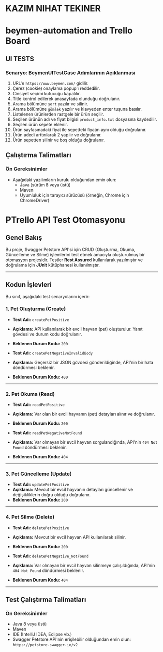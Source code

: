 # KAZIM NIHAT TEKINER
# beymen-automation and Trello Board
## **UI TESTS**

### **Senaryo: BeymenUITestCase Adımlarının Açıklanması**
1. URL'e `https://www.beymen.com/` gidilir.
2. Çerez (cookie) onaylama popup'ı reddedilir.
3. Cinsiyet seçimi kutucuğu kapatılır.
4. Title kontrol edilerek anasayfada olunduğu doğrulanır.
5. Arama bölümüne `şort` yazılır ve silinir.
6. Arama bölümüne `gömlek` yazılır ve klavyeden enter tuşuna basılır.
7. Listelenen ürünlerden rastgele bir ürün seçilir.
8. Seçilen ürünün adı ve fiyat bilgisi `product_info.txt` dosyasına kaydedilir.
9. Seçilen ürün sepete eklenir.
10. Ürün sayfasınadaki fiyat ile sepetteki fiyatın aynı olduğu doğrulanır.
11. Ürün adedi arttırılarak 2 yapılır ve doğrulanır.
12. Ürün sepetten silinir ve boş olduğu doğrulanır.

## **Çalıştırma Talimatları**

### **Ön Gereksinimler**
- Aşağıdaki yazılımların kurulu olduğundan emin olun:
    - Java (sürüm 8 veya üstü)
    - Maven
    - Uyumluluk için tarayıcı sürücüsü (örneğin, Chrome için ChromeDriver)

# PTrello API Test Otomasyonu

## **Genel Bakış**
Bu proje, Swagger Petstore API'si için CRUD (Oluşturma, Okuma, Güncelleme ve Silme) işlemlerini test etmek amacıyla oluşturulmuş bir otomasyon projesidir. Testler **Rest Assured** kullanılarak yazılmıştır ve doğrulama için **JUnit** kütüphanesi kullanılmıştır.

---

## **Kodun İşlevleri**
Bu sınıf, aşağıdaki test senaryolarını içerir:

### **1. Pet Oluşturma (Create)**
- **Test Adı:** `createPetPositive`
- **Açıklama:** API kullanılarak bir evcil hayvan (pet) oluşturulur. Yanıt gövdesi ve durum kodu doğrulanır.
- **Beklenen Durum Kodu:** `200`

- **Test Adı:** `createPetNegativeInvalidBody`
- **Açıklama:** Geçersiz bir JSON gövdesi gönderildiğinde, API'nin bir hata döndürmesi beklenir.
- **Beklenen Durum Kodu:** `400`

---

### **2. Pet Okuma (Read)**
- **Test Adı:** `readPetPositive`
- **Açıklama:** Var olan bir evcil hayvanın (pet) detayları alınır ve doğrulanır.
- **Beklenen Durum Kodu:** `200`

- **Test Adı:** `readPetNegativeNotFound`
- **Açıklama:** Var olmayan bir evcil hayvan sorgulandığında, API'nin `404 Not Found` döndürmesi beklenir.
- **Beklenen Durum Kodu:** `404`

---

### **3. Pet Güncelleme (Update)**
- **Test Adı:** `updatePetPositive`
- **Açıklama:** Mevcut bir evcil hayvanın detayları güncellenir ve değişikliklerin doğru olduğu doğrulanır.
- **Beklenen Durum Kodu:** `200`

---

### **4. Pet Silme (Delete)**
- **Test Adı:** `deletePetPositive`
- **Açıklama:** Mevcut bir evcil hayvan API kullanılarak silinir.
- **Beklenen Durum Kodu:** `200`

- **Test Adı:** `deletePetNegative_NotFound`
- **Açıklama:** Var olmayan bir evcil hayvan silinmeye çalışıldığında, API'nin `404 Not Found` döndürmesi beklenir.
- **Beklenen Durum Kodu:** `404`

---

## **Test Çalıştırma Talimatları**

### **Ön Gereksinimler**
- Java 8 veya üstü
- Maven
- IDE (IntelliJ IDEA, Eclipse vb.)
- Swagger Petstore API'nin erişilebilir olduğundan emin olun: `https://petstore.swagger.io/v2`